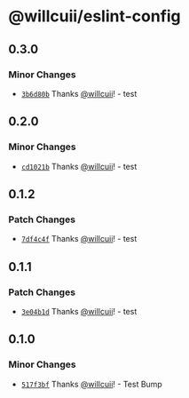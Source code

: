 # @willcuii/eslint-config

## 0.3.0

### Minor Changes

- [`3b6d80b`](https://github.com/willcuii/turborepo-design-library-template/commit/3b6d80b4a695c6766b569b709b85ce25a4b83b5d) Thanks [@willcuii](https://github.com/willcuii)! - test

## 0.2.0

### Minor Changes

- [`cd1021b`](https://github.com/willcuii/turborepo-design-library-template/commit/cd1021bf30b81e48b9aac158efd25873a0d1993e) Thanks [@willcuii](https://github.com/willcuii)! - test

## 0.1.2

### Patch Changes

- [`7df4c4f`](https://github.com/willcuii/turborepo-design-library-template/commit/7df4c4f151c5196937ab014727475e0291fc560a) Thanks [@willcuii](https://github.com/willcuii)! - test

## 0.1.1

### Patch Changes

- [`3e04b1d`](https://github.com/willcuii/turborepo-design-library-template/commit/3e04b1dbabbda854788277bef065499a9cac76c5) Thanks [@willcuii](https://github.com/willcuii)! - test

## 0.1.0

### Minor Changes

- [`517f3bf`](https://github.com/willcuii/turborepo-design-library-template/commit/517f3bf968f162b6be1fc9803d90b2e8754144e9) Thanks [@willcuii](https://github.com/willcuii)! - Test Bump
